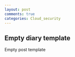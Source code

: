 ```yaml
---
layout: post
comments: true
categories: Cloud_security
---
```


## Empty diary template
Empty post template